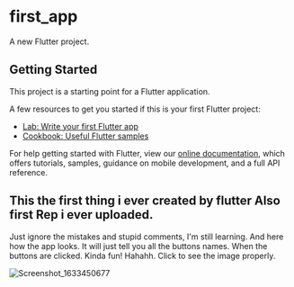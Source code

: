 # first_app

A new Flutter project.

## Getting Started

This project is a starting point for a Flutter application.

A few resources to get you started if this is your first Flutter project:

- [Lab: Write your first Flutter app](https://flutter.dev/docs/get-started/codelab)
- [Cookbook: Useful Flutter samples](https://flutter.dev/docs/cookbook)

For help getting started with Flutter, view our
[online documentation](https://flutter.dev/docs), which offers tutorials,
samples, guidance on mobile development, and a full API reference.

## This the first thing i ever created by flutter Also first Rep i ever uploaded. 

Just ignore the mistakes and stupid comments, I'm still learning. And 
here how the app looks. It will just tell you all the buttons names. When the buttons are clicked.
Kinda fun! Hahahh.
Click to see the image properly.

![Screenshot_1633450677](https://user-images.githubusercontent.com/64703325/137915338-42c86ead-7a5c-412b-a70f-1f3cb1ddca5c.png)


